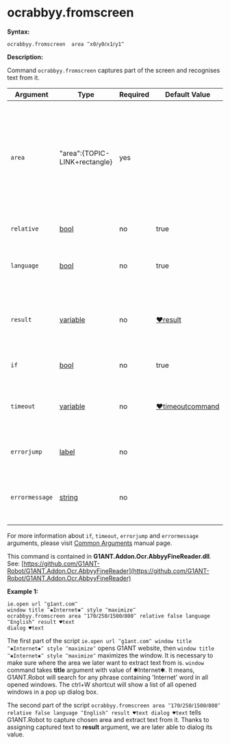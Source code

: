 # ocrabbyy.fromscreen

**Syntax:**

```G1ANT
ocrabbyy.fromscreen  area ‴x0⫽y0⫽x1⫽y1‴
```

**Description:**

Command `ocrabbyy.fromscreen` captures part of the screen and recognises text from it.

| Argument | Type | Required | Default Value | Description |
| -------- | ---- | -------- | ------------- | ----------- |
|`area`| "area":{TOPIC-LINK+rectangle} | yes |  | specifies screen area to be captured in format x0⫽y0⫽x1⫽y1 (x0,y0 – coordinates of a top left corner; x1,y1 – coordinates of a right bottom corner of the area) |
|`relative`| [bool](https://github.com/G1ANT-Robot/G1ANT.Manual/blob/master/G1ANT-Language/Structures/bool.md)  | no | true | runs the command only if condition is true |
|`language`| [bool](https://github.com/G1ANT-Robot/G1ANT.Manual/blob/master/G1ANT-Language/Structures/bool.md)  | no | true | the language which should be considered trying to recognize text |
|`result`| [variable](https://github.com/G1ANT-Robot/G1ANT.Manual/blob/master/G1ANT-Language/Special-Characters/variable.md)  | no | [♥result](https://github.com/G1ANT-Robot/G1ANT.Manual/blob/master/G1ANT-Language/Common-Arguments.md)  | name of variable (of type AbbyyDocument) where command’s result will be stored  |
|`if`| [bool](https://github.com/G1ANT-Robot/G1ANT.Manual/blob/master/G1ANT-Language/Structures/bool.md)  | no | true | runs the command only if condition is true |
|`timeout`| [variable](https://github.com/G1ANT-Robot/G1ANT.Manual/blob/master/G1ANT-Language/Special-Characters/variable.md)  | no | [♥timeoutcommand](https://github.com/G1ANT-Robot/G1ANT.Manual/blob/master/G1ANT-Language/Variables/Special-Variables.md)  | specifies time in milliseconds for G1ANT.Robot to wait for the command to be executed |
|`errorjump` | [label](https://github.com/G1ANT-Robot/G1ANT.Manual/blob/master/G1ANT-Language/Structures/label.md)  | no | | name of the label to jump to if given `timeout` expires |
|`errormessage`| [string](https://github.com/G1ANT-Robot/G1ANT.Manual/blob/master/G1ANT-Language/Structures/string.md)  | no |  | message that will be shown in case error occurs and no `errorjump` argument is specified |

For more information about `if`, `timeout`, `errorjump` and `errormessage` arguments, please visit [Common Arguments](https://github.com/G1ANT-Robot/G1ANT.Manual/blob/master/G1ANT-Language/Common-Arguments.md)  manual page.

This command is contained in **G1ANT.Addon.Ocr.AbbyyFineReader.dll**.
See: [https://github.com/G1ANT-Robot/G1ANT.Addon.Ocr.AbbyyFineReader](https://github.com/G1ANT-Robot/G1ANT.Addon.Ocr.AbbyyFineReader)

**Example 1:**

```G1ANT
ie.open url ‴g1ant.com‴
window title ‴✱Internet✱‴ style ‴maximize‴
ocrabbyy.fromscreen area ‴170⫽250⫽1500⫽800‴ relative false language ‴English‴ result ♥text
dialog ♥text
```

The first part of the script
`ie.open url ‴g1ant.com‴
window title ‴✱Internet✱‴ style ‴maximize‴`
opens G1ANT website, then `window title ‴✱Internet✱‴ style ‴maximize‴` maximizes the window. It is necessary to make sure where the area we later want to extract text from is.
`window` command takes **title** argument with value of ✱Internet✱. It means, G1ANT.Robot will search for any phrase containing 'Internet' word in all opened windows.
The ctrl+W shortcut will show a list of all opened windows in a pop up dialog box.

The second part of the script
`ocrabbyy.fromscreen area ‴170⫽250⫽1500⫽800‴ relative false language ‴English‴ result ♥text
dialog ♥text` tells G1ANT.Robot to capture chosen area and extract text from it. Thanks to assigning captured text to **result** argument, we are  later able to dialog its value.

